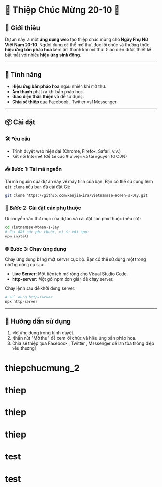 
# 🎉 Thiệp Chúc Mừng 20-10 🎉

## 📜 Giới thiệu
Dự án này là một **ứng dụng web** tạo thiệp chúc mừng cho **Ngày Phụ Nữ Việt Nam 20-10**. Người dùng có thể mở thư, đọc lời chúc và thưởng thức **hiệu ứng bắn pháo hoa** kèm âm thanh khi mở thư. Giao diện được thiết kế bắt mắt với nhiều **hiệu ứng sinh động**.

---

## 🚀 Tính năng
- **Hiệu ứng bắn pháo hoa** ngẫu nhiên khi mở thư.
- **Âm thanh** phát ra khi bắn pháo hoa.
- **Giao diện thân thiện** và dễ sử dụng.
- **Chia sẻ thiệp** qua Facebook , Twitter vsf Messenger.

---

## 📦 Cài đặt

### 🛠️ Yêu cầu
- Trình duyệt web hiện đại (Chrome, Firefox, Safari, v.v.)
- Kết nối Internet (để tải các thư viện và tài nguyên từ CDN)

### 📥 Bước 1: Tải mã nguồn
Tải mã nguồn của dự án này về máy tính của bạn. Bạn có thể sử dụng lệnh `git clone` nếu bạn đã cài đặt Git:

```bash
git clone https://github.com/kenjiakira/Vietnamese-Women-s-Day.git
```

### 📂 Bước 2: Cài đặt các phụ thuộc
Di chuyển vào thư mục của dự án và cài đặt các phụ thuộc (nếu có):

```bash
cd Vietnamese-Women-s-Day
# Cài đặt các phụ thuộc, ví dụ với npm:
npm install
```

### 🌐 Bước 3: Chạy ứng dụng
Chạy ứng dụng bằng một server cục bộ. Bạn có thể sử dụng một trong những công cụ sau:
- **Live Server**: Một tiện ích mở rộng cho Visual Studio Code.
- **http-server**: Một gói npm đơn giản để chạy server.

Chạy lệnh sau để khởi động server:

```bash
# Sử dụng http-server
npx http-server
```

---

## 📱 Hướng dẫn sử dụng
1. Mở ứng dụng trong trình duyệt.
2. Nhấn nút "Mở thư" để xem lời chúc và hiệu ứng bắn pháo hoa.
3. Chia sẻ thiệp qua Facebook , Twitter , Messenger để lan tỏa thông điệp yêu thương!
# thiepchucmung_2
# thiep
# thiep
# thiep
# test
# test
